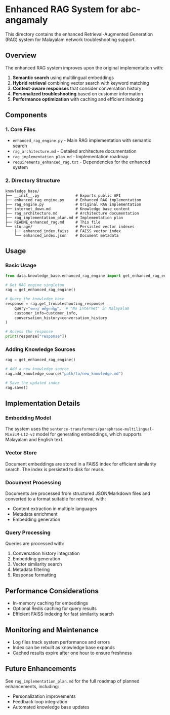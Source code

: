 # Enhanced RAG System for abc-angamaly

This directory contains the enhanced Retrieval-Augmented Generation (RAG) system for Malayalam network troubleshooting support.

## Overview

The enhanced RAG system improves upon the original implementation with:

1. **Semantic search** using multilingual embeddings
2. **Hybrid retrieval** combining vector search with keyword matching
3. **Context-aware responses** that consider conversation history
4. **Personalized troubleshooting** based on customer information
5. **Performance optimization** with caching and efficient indexing

## Components

### 1. Core Files

- `enhanced_rag_engine.py` - Main RAG implementation with semantic search
- `rag_architecture.md` - Detailed architecture documentation
- `rag_implementation_plan.md` - Implementation roadmap
- `requirements_enhanced_rag.txt` - Dependencies for the enhanced system

### 2. Directory Structure

```
knowledge_base/
├── __init__.py                # Exports public API
├── enhanced_rag_engine.py     # Enhanced RAG implementation
├── rag_engine.py              # Original RAG implementation
├── internet_down.md           # Knowledge base content
├── rag_architecture.md        # Architecture documentation
├── rag_implementation_plan.md # Implementation plan
├── README_enhanced_rag.md     # This file
└── storage/                   # Persisted vector indexes
    ├── enhanced_index.faiss   # FAISS vector index
    └── enhanced_index.json    # Document metadata
```

## Usage

### Basic Usage

```python
from data.knowledge_base.enhanced_rag_engine import get_enhanced_rag_engine

# Get RAG engine singleton
rag = get_enhanced_rag_engine()

# Query the knowledge base
response = rag.get_troubleshooting_response(
    query="നെറ്റ് കിട്ടുന്നില്ല",  # "No internet" in Malayalam
    customer_info=customer_info,
    conversation_history=conversation_history
)

# Access the response
print(response["response"])
```

### Adding Knowledge Sources

```python
rag = get_enhanced_rag_engine()

# Add a new knowledge source
rag.add_knowledge_source("path/to/new_knowledge.md")

# Save the updated index
rag.save()
```

## Implementation Details

### Embedding Model

The system uses the `sentence-transformers/paraphrase-multilingual-MiniLM-L12-v2` model for generating embeddings, which supports Malayalam and English text.

### Vector Store

Document embeddings are stored in a FAISS index for efficient similarity search. The index is persisted to disk for reuse.

### Document Processing

Documents are processed from structured JSON/Markdown files and converted to a format suitable for retrieval, with:
- Content extraction in multiple languages
- Metadata enrichment
- Embedding generation

### Query Processing

Queries are processed with:
1. Conversation history integration
2. Embedding generation
3. Vector similarity search
4. Metadata filtering
5. Response formatting

## Performance Considerations

- In-memory caching for embeddings
- Optional Redis caching for query results
- Efficient FAISS indexing for fast similarity search

## Monitoring and Maintenance

- Log files track system performance and errors
- Index can be rebuilt as knowledge base expands
- Cached results expire after one hour to ensure freshness

## Future Enhancements

See `rag_implementation_plan.md` for the full roadmap of planned enhancements, including:
- Personalization improvements
- Feedback loop integration
- Automated knowledge base updates 